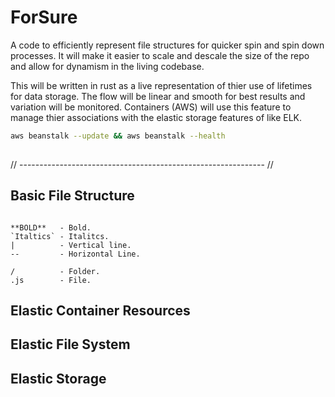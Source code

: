 # ForSure

A code to efficiently represent file structures for quicker spin and spin down processes. It will make it easier to scale and descale the size of the repo and allow for dynamism in the living codebase. 

This will be written in rust as a live representation of thier use of lifetimes for data storage. The flow will be linear and smooth for best results and variation will be monitored. Containers (AWS) will use this feature to manage thier associations with the elastic storage features of like ELK. 

```bash
aws beanstalk --update && aws beanstalk --health
  
```

// ------------------------------------------------------------- //

## Basic File Structure

```forsure

**BOLD**   - Bold.
`Italtics` - Italitcs.
|          - Vertical line.
--         - Horizontal Line.

/          - Folder.
.js        - File.

```

## Elastic Container Resources


## Elastic File System


## Elastic Storage

